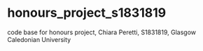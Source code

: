 # honours_project_s1831819
code base for honours project, Chiara Peretti, S1831819, Glasgow Caledonian University

